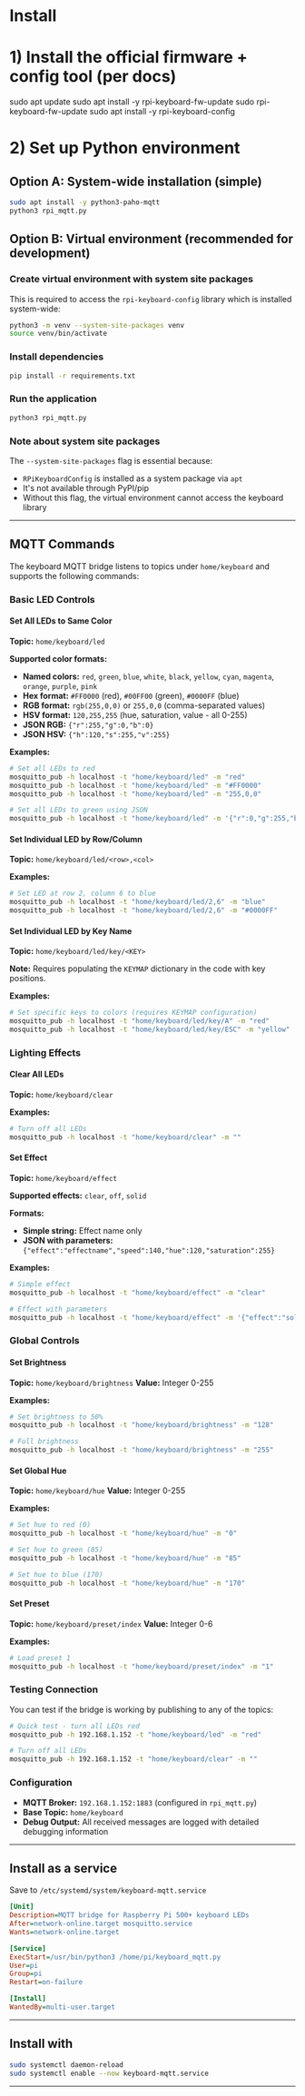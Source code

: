 # Install

# 1) Install the official firmware + config tool (per docs)
sudo apt update
sudo apt install -y rpi-keyboard-fw-update
sudo rpi-keyboard-fw-update
sudo apt install -y rpi-keyboard-config

# 2) Set up Python environment

## Option A: System-wide installation (simple)
```bash
sudo apt install -y python3-paho-mqtt
python3 rpi_mqtt.py
```

## Option B: Virtual environment (recommended for development)

### Create virtual environment with system site packages
This is required to access the `rpi-keyboard-config` library which is installed system-wide:
```bash
python3 -m venv --system-site-packages venv
source venv/bin/activate
```

### Install dependencies
```bash
pip install -r requirements.txt
```

### Run the application
```bash
python3 rpi_mqtt.py
```

### Note about system site packages
The `--system-site-packages` flag is essential because:
- `RPiKeyboardConfig` is installed as a system package via `apt`
- It's not available through PyPI/pip
- Without this flag, the virtual environment cannot access the keyboard library

---

## MQTT Commands

The keyboard MQTT bridge listens to topics under `home/keyboard` and supports the following commands:

### Basic LED Controls

#### Set All LEDs to Same Color
**Topic:** `home/keyboard/led`

**Supported color formats:**
- **Named colors:** `red`, `green`, `blue`, `white`, `black`, `yellow`, `cyan`, `magenta`, `orange`, `purple`, `pink`
- **Hex format:** `#FF0000` (red), `#00FF00` (green), `#0000FF` (blue)
- **RGB format:** `rgb(255,0,0)` or `255,0,0` (comma-separated values)
- **HSV format:** `120,255,255` (hue, saturation, value - all 0-255)
- **JSON RGB:** `{"r":255,"g":0,"b":0}`
- **JSON HSV:** `{"h":120,"s":255,"v":255}`

**Examples:**
```bash
# Set all LEDs to red
mosquitto_pub -h localhost -t "home/keyboard/led" -m "red"
mosquitto_pub -h localhost -t "home/keyboard/led" -m "#FF0000"
mosquitto_pub -h localhost -t "home/keyboard/led" -m "255,0,0"

# Set all LEDs to green using JSON
mosquitto_pub -h localhost -t "home/keyboard/led" -m '{"r":0,"g":255,"b":0}'
```

#### Set Individual LED by Row/Column
**Topic:** `home/keyboard/led/<row>,<col>`

**Examples:**
```bash
# Set LED at row 2, column 6 to blue
mosquitto_pub -h localhost -t "home/keyboard/led/2,6" -m "blue"
mosquitto_pub -h localhost -t "home/keyboard/led/2,6" -m "#0000FF"
```

#### Set Individual LED by Key Name
**Topic:** `home/keyboard/led/key/<KEY>`

**Note:** Requires populating the `KEYMAP` dictionary in the code with key positions.

**Examples:**
```bash
# Set specific keys to colors (requires KEYMAP configuration)
mosquitto_pub -h localhost -t "home/keyboard/led/key/A" -m "red"
mosquitto_pub -h localhost -t "home/keyboard/led/key/ESC" -m "yellow"
```

### Lighting Effects

#### Clear All LEDs
**Topic:** `home/keyboard/clear`

**Examples:**
```bash
# Turn off all LEDs
mosquitto_pub -h localhost -t "home/keyboard/clear" -m ""
```

#### Set Effect
**Topic:** `home/keyboard/effect`

**Supported effects:** `clear`, `off`, `solid`

**Formats:**
- **Simple string:** Effect name only
- **JSON with parameters:** `{"effect":"effectname","speed":140,"hue":120,"saturation":255}`

**Examples:**
```bash
# Simple effect
mosquitto_pub -h localhost -t "home/keyboard/effect" -m "clear"

# Effect with parameters
mosquitto_pub -h localhost -t "home/keyboard/effect" -m '{"effect":"solid","speed":100,"hue":180,"saturation":255}'
```

### Global Controls

#### Set Brightness
**Topic:** `home/keyboard/brightness`
**Value:** Integer 0-255

**Examples:**
```bash
# Set brightness to 50%
mosquitto_pub -h localhost -t "home/keyboard/brightness" -m "128"

# Full brightness
mosquitto_pub -h localhost -t "home/keyboard/brightness" -m "255"
```

#### Set Global Hue
**Topic:** `home/keyboard/hue`
**Value:** Integer 0-255

**Examples:**
```bash
# Set hue to red (0)
mosquitto_pub -h localhost -t "home/keyboard/hue" -m "0"

# Set hue to green (85)
mosquitto_pub -h localhost -t "home/keyboard/hue" -m "85"

# Set hue to blue (170)
mosquitto_pub -h localhost -t "home/keyboard/hue" -m "170"
```

#### Set Preset
**Topic:** `home/keyboard/preset/index`
**Value:** Integer 0-6

**Examples:**
```bash
# Load preset 1
mosquitto_pub -h localhost -t "home/keyboard/preset/index" -m "1"
```

### Testing Connection

You can test if the bridge is working by publishing to any of the topics:

```bash
# Quick test - turn all LEDs red
mosquitto_pub -h 192.168.1.152 -t "home/keyboard/led" -m "red"

# Turn off all LEDs
mosquitto_pub -h 192.168.1.152 -t "home/keyboard/clear" -m ""
```

### Configuration

- **MQTT Broker:** `192.168.1.152:1883` (configured in `rpi_mqtt.py`)
- **Base Topic:** `home/keyboard`
- **Debug Output:** All received messages are logged with detailed debugging information

---

## Install as a service

Save to `/etc/systemd/system/keyboard-mqtt.service`

```ini
[Unit]
Description=MQTT bridge for Raspberry Pi 500+ keyboard LEDs
After=network-online.target mosquitto.service
Wants=network-online.target

[Service]
ExecStart=/usr/bin/python3 /home/pi/keyboard_mqtt.py
User=pi
Group=pi
Restart=on-failure

[Install]
WantedBy=multi-user.target
```

---

## Install with 
```bash
sudo systemctl daemon-reload
sudo systemctl enable --now keyboard-mqtt.service
```

---